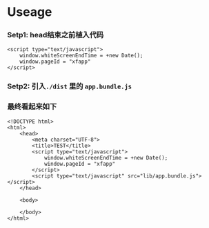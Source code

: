 # Useage

### Setp1: head结束之前植入代码
```
<script type="text/javascript">
    window.whiteScreenEndTime = +new Date();
    window.pageId = "xfapp"
</script>

```


### Setp2: 引入```./dist``` 里的 ```app.bundle.js```


### 最终看起来如下

```
<!DOCTYPE html>
<html>
    <head>
        <meta charset="UTF-8">
        <title>TEST</title>
        <script type="text/javascript">
            window.whiteScreenEndTime = +new Date();
            window.pageId = "xfapp"
        </script>
        <script type="text/javascript" src="lib/app.bundle.js"></script>
    </head>

    <body>

    </body>
</html>
```

